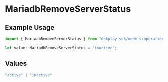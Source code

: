 # MariadbRemoveServerStatus

## Example Usage

```typescript
import { MariadbRemoveServerStatus } from "dokploy-sdk/models/operations";

let value: MariadbRemoveServerStatus = "inactive";
```

## Values

```typescript
"active" | "inactive"
```